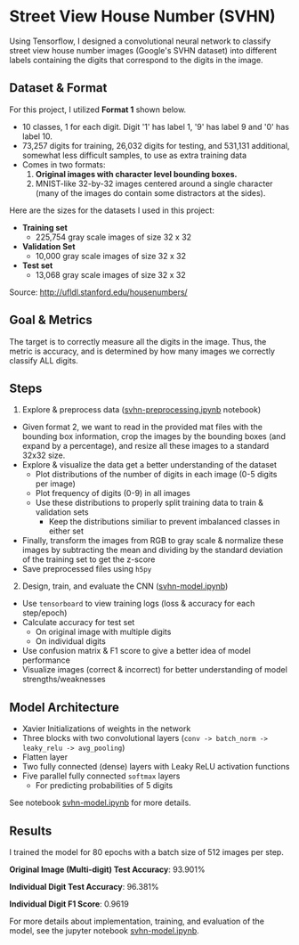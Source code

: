 # Street View House Number (SVHN)

Using Tensorflow, I designed a convolutional neural network to classify street view house number images (Google's SVHN dataset) into different labels containing the digits that correspond to the digits in the image.

## Dataset & Format

For this project, I utilized **Format 1** shown below.

- 10 classes, 1 for each digit. Digit '1' has label 1, '9' has label 9 and '0' has label 10.
- 73,257 digits for training, 26,032 digits for testing, and 531,131 additional, somewhat less difficult samples, to use as extra training data
- Comes in two formats:
  1. **Original images with character level bounding boxes.**
  2. MNIST-like 32-by-32 images centered around a single character (many of the images do contain some distractors at the sides).

Here are the sizes for the datasets I used in this project:

- **Training set**
  - 225,754 gray scale images of size 32 x 32
- **Validation Set**
  - 10,000 gray scale images of size 32 x 32
- **Test set**
  - 13,068 gray scale images of size 32 x 32


Source: http://ufldl.stanford.edu/housenumbers/

## Goal & Metrics

The target is to correctly measure all the digits in the image. Thus, the metric is accuracy, and is determined by how many images we correctly classify ALL digits.

## Steps
1. Explore & preprocess data ([svhn-preprocessing.ipynb]() notebook)
  - Given format 2, we want to read in the provided mat files with the bounding box information, crop the images by the bounding boxes (and expand by a percentage), and resize all these images to a standard 32x32 size.
  - Explore & visualize the data get a better understanding of the dataset
    - Plot distributions of the number of digits in each image (0-5 digits per image)
    - Plot frequency of digits (0-9) in all images
    - Use these distributions to properly split training data to train & validation sets
      - Keep the distributions similiar to prevent imbalanced classes in either set
  - Finally, transform the images from RGB to gray scale & normalize these images by subtracting the mean and dividing by the standard deviation of the training set to get the z-score
  - Save preprocessed files using `h5py`
2. Design, train, and evaluate the CNN ([svhn-model.ipynb]())
  - Use `tensorboard` to view training logs (loss & accuracy for each step/epoch)
  - Calculate accuracy for test set
    - On original image with multiple digits
    - On individual digits
  - Use confusion matrix & F1 score to give a better idea of model performance
  - Visualize images (correct & incorrect) for better understanding of model strengths/weaknesses

## Model Architecture
- Xavier Initializations of weights in the network
- Three blocks with two convolutional layers (`conv -> batch_norm -> leaky_relu -> avg_pooling`)
- Flatten layer
- Two fully connected (dense) layers with Leaky ReLU activation functions
- Five parallel fully connected `softmax` layers
  - For predicting probabilities of 5 digits

See notebook [svhn-model.ipynb]() for more details.



## Results
I trained the model for 80 epochs with a batch size of 512 images per step.

**Original Image (Multi-digit) Test Accuracy**: 93.901%

**Individual Digit Test Accuracy**: 96.381%

**Individual Digit F1 Score**: 0.9619

For more details about implementation, training, and evaluation of the model, see the jupyter notebook [svhn-model.ipynb]().
